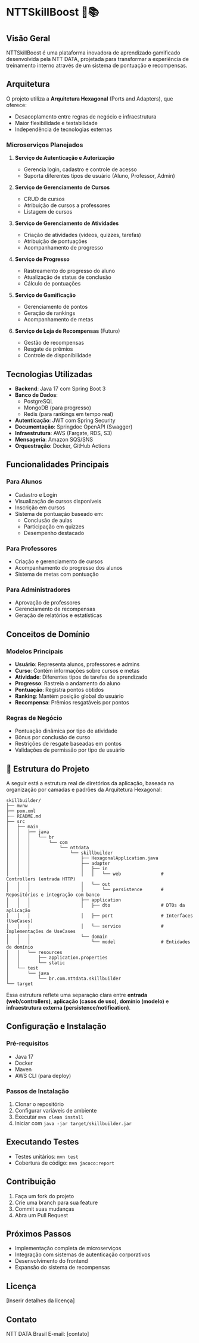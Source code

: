 # NTTSkillBoost 🚀📚

## Visão Geral

NTTSkillBoost é uma plataforma inovadora de aprendizado gamificado desenvolvida pela NTT DATA, projetada para transformar a experiência de treinamento interno através de um sistema de pontuação e recompensas.

## Arquitetura

O projeto utiliza a **Arquitetura Hexagonal** (Ports and Adapters), que oferece:
- Desacoplamento entre regras de negócio e infraestrutura
- Maior flexibilidade e testabilidade
- Independência de tecnologias externas

### Microserviços Planejados

1. **Serviço de Autenticação e Autorização**
    - Gerencia login, cadastro e controle de acesso
    - Suporta diferentes tipos de usuário (Aluno, Professor, Admin)

2. **Serviço de Gerenciamento de Cursos**
    - CRUD de cursos
    - Atribuição de cursos a professores
    - Listagem de cursos

3. **Serviço de Gerenciamento de Atividades**
    - Criação de atividades (vídeos, quizzes, tarefas)
    - Atribuição de pontuações
    - Acompanhamento de progresso

4. **Serviço de Progresso**
    - Rastreamento do progresso do aluno
    - Atualização de status de conclusão
    - Cálculo de pontuações

5. **Serviço de Gamificação**
    - Gerenciamento de pontos
    - Geração de rankings
    - Acompanhamento de metas

6. **Serviço de Loja de Recompensas** (Futuro)
    - Gestão de recompensas
    - Resgate de prêmios
    - Controle de disponibilidade

## Tecnologias Utilizadas

- **Backend**: Java 17 com Spring Boot 3
- **Banco de Dados**:
    - PostgreSQL
    - MongoDB (para progresso)
    - Redis (para rankings em tempo real)
- **Autenticação**: JWT com Spring Security
- **Documentação**: Springdoc OpenAPI (Swagger)
- **Infraestrutura**: AWS (Fargate, RDS, S3)
- **Mensageria**: Amazon SQS/SNS
- **Orquestração**: Docker, GitHub Actions

## Funcionalidades Principais

### Para Alunos
- Cadastro e Login
- Visualização de cursos disponíveis
- Inscrição em cursos
- Sistema de pontuação baseado em:
    - Conclusão de aulas
    - Participação em quizzes
    - Desempenho destacado

### Para Professores
- Criação e gerenciamento de cursos
- Acompanhamento do progresso dos alunos
- Sistema de metas com pontuação

### Para Administradores
- Aprovação de professores
- Gerenciamento de recompensas
- Geração de relatórios e estatísticas

## Conceitos de Domínio

### Modelos Principais
- **Usuário**: Representa alunos, professores e admins
- **Curso**: Contém informações sobre cursos e metas
- **Atividade**: Diferentes tipos de tarefas de aprendizado
- **Progresso**: Rastreia o andamento do aluno
- **Pontuação**: Registra pontos obtidos
- **Ranking**: Mantém posição global do usuário
- **Recompensa**: Prêmios resgatáveis por pontos

### Regras de Negócio
- Pontuação dinâmica por tipo de atividade
- Bônus por conclusão de curso
- Restrições de resgate baseadas em pontos
- Validações de permissão por tipo de usuário


## 📁 Estrutura do Projeto

A seguir está a estrutura real de diretórios da aplicação, baseada na organização por camadas e padrões da Arquitetura Hexagonal:

```
skillbuilder/
├── mvnw
├── pom.xml
├── README.md
├── src
│   ├── main
│   │   ├── java
│   │   │   └── br
│   │   │       └── com
│   │   │           └── nttdata
│   │   │               └── skillbuilder
│   │   │                   ├── HexagonalApplication.java
│   │   │                   ├── adapter
│   │   │                   │   ├── in
│   │   │                   │   │   └── web               # Controllers (entrada HTTP)
│   │   │                   │   └── out
│   │   │                   │       └── persistence       # Repositórios e integração com banco
│   │   │                   ├── application
│   │   │                   │   ├── dto                   # DTOs da aplicação
│   │   │                   │   ├── port                  # Interfaces (UseCases)
│   │   │                   │   └── service               # Implementações de UseCases
│   │   │                   └── domain
│   │   │                       └── model                 # Entidades de domínio
│   │   └── resources
│   │       ├── application.properties
│   │       └── static
│   └── test
│       └── java
│           └── br.com.nttdata.skillbuilder
└── target
```

Essa estrutura reflete uma separação clara entre **entrada (web/controllers)**, **aplicação (casos de uso)**, **domínio (modelo)** e **infraestrutura externa (persistence/notification)**.


## Configuração e Instalação

### Pré-requisitos
- Java 17
- Docker
- Maven
- AWS CLI (para deploy)

### Passos de Instalação
1. Clonar o repositório
2. Configurar variáveis de ambiente
3. Executar `mvn clean install`
4. Iniciar com `java -jar target/skillbuilder.jar`

## Executando Testes
- Testes unitários: `mvn test`
- Cobertura de código: `mvn jacoco:report`

## Contribuição
1. Faça um fork do projeto
2. Crie uma branch para sua feature
3. Commit suas mudanças
4. Abra um Pull Request

## Próximos Passos
- Implementação completa de microserviços
- Integração com sistemas de autenticação corporativos
- Desenvolvimento do frontend
- Expansão do sistema de recompensas

## Licença
[Inserir detalhes da licença]

## Contato
NTT DATA Brasil
E-mail: [contato]